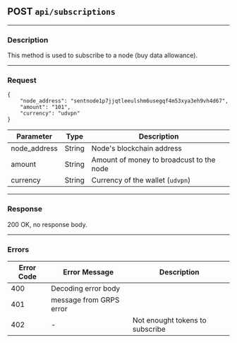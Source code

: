 ## POST `api/subscriptions`

---

### Description

This method is used to subscribe to a node (buy data allowance).

---

### Request


```
{
    "node_address": "sentnode1p7jjqtleeulshm6usegqf4m53xya3eh9vh4d67",
    "amount": "101",
    "currency": "udvpn"
}
```

| Parameter     | Type        | Description                                |
|---------------|-------------|--------------------------------------------|
| node_address  | String      | Node's blockchain address                  |
| amount        | String      | Amount of money to broadcust to the node   |
| currency      | String      | Currency of the wallet (`udvpn`)           |


---

### Response

200 OK, no response body.

---

### Errors

| Error Code | Error Message               | Description                        |
|------------|-----------------------------|------------------------------------|
| 400        | Decoding error body         |                                    |
| 401        | message from GRPS error     |                                    |
| 402        | -                           | Not enought tokens to subscribe    |
